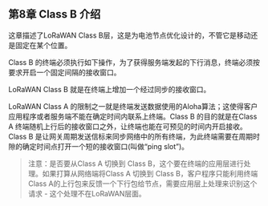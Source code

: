 


## **第8章 Class B 介绍**

这章描述了LoRaWAN Class B层，这是为电池节点优化设计的，不管它是移动还是固定在某个位置。

Class B 的终端必须执行如下操作，为了获得服务端发起的下行消息，终端必须按要求开启一个固定间隔的接收窗口。

LoRaWAN Class B 就是在终端上增加一个经过同步的接收窗口。

LoRaWAN Class A 的限制之一就是终端发送数据使用的Aloha算法；这使得客户应用程序或者服务端不能在确定时间内联系上终端。Class B 的目的就是在Class A 终端随机上行后的接收窗口之外，让终端也能在可预见的时间内开启接收。Class B 是让网关周期发送信标来同步网络中的所有终端，为此终端需要在周期时隙的确定时间点打开一个短的接收窗口(叫做“ping slot”)。

> 注意：是否要从Class A 切换到 Class B，这个要在终端的应用层进行处理。如果打算从网络端将Class A 切换到 Class B，客户程序只能利用终端 Class A的上行包来反馈一个下行包给节点，需要应用层上处理来识别这个请求 - 这个处理不在LoRaWAN层面。

